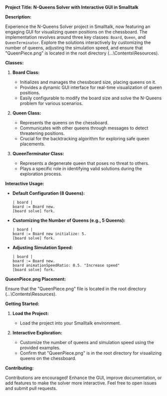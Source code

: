 **Project Title: N-Queens Solver with Interactive GUI in Smalltalk**

**Description:**

Experience the N-Queens Solver project in Smalltalk, now featuring an engaging GUI for visualizing queen positions on the chessboard. The implementation revolves around three key classes: `Board`, `Queen`, and `QueenTerminator`. Explore the solutions interactively by customizing the number of queens, adjusting the simulation speed, and ensure that "QueenPiece.png" is located in the root directory (...\Contents\Resources).

**Classes:**

1. **Board Class:**
   - Initializes and manages the chessboard size, placing queens on it.
   - Provides a dynamic GUI interface for real-time visualization of queen positions.
   - Easily configurable to modify the board size and solve the N-Queens problem for various scenarios.

2. **Queen Class:**
   - Represents the queens on the chessboard.
   - Communicates with other queens through messages to detect threatening positions.
   - Crucial for the backtracking algorithm for exploring safe queen placements.

3. **QueenTerminator Class:**
   - Represents a degenerate queen that poses no threat to others.
   - Plays a specific role in identifying valid solutions during the exploration process.

**Interactive Usage:**

- **Default Configuration (8 Queens):**
  ```smalltalk
  | board |
  board := Board new.
  [board solve] fork.
  ```

- **Customizing the Number of Queens (e.g., 5 Queens):**
  ```smalltalk
  | board |
  board := Board new initialize: 5.
  [board solve] fork.
  ```

- **Adjusting Simulation Speed:**
  ```smalltalk
  | board |
  board := Board new.
  board animationSpeedRatio: 0.5. "Increase speed"
  [board solve] fork.
  ```

**QueenPiece.png Placement:**

Ensure that the "QueenPiece.png" file is located in the root directory (...\Contents\Resources).

**Getting Started:**

1. **Load the Project:**
   - Load the project into your Smalltalk environment.

2. **Interactive Exploration:**
   - Customize the number of queens and simulation speed using the provided examples.
   - Confirm that "QueenPiece.png" is in the root directory for visualizing queens on the chessboard.

**Contributing:**

Contributions are encouraged! Enhance the GUI, improve documentation, or add features to make the solver more interactive. Feel free to open issues and submit pull requests.
